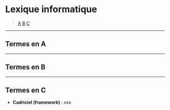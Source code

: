 # Lexique informatique

> [A](#termes-en-a) [B](#termes-en-b) [C](#termes-en-c)

---

## Termes en A

---

## Termes en B

---

## Termes en C

+ **Cadriciel (framework)** : xxx

